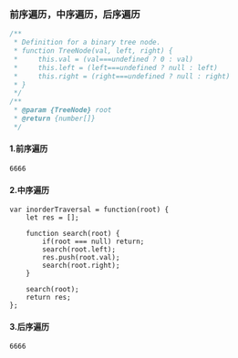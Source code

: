 ### 前序遍历，中序遍历，后序遍历
```javascript
/**
 * Definition for a binary tree node.
 * function TreeNode(val, left, right) {
 *     this.val = (val===undefined ? 0 : val)
 *     this.left = (left===undefined ? null : left)
 *     this.right = (right===undefined ? null : right)
 * }
 */
/**
 * @param {TreeNode} root
 * @return {number[]}
 */
```
#### 1.前序遍历
```javascrtip
6666
```
#### 2.中序遍历
```javascrtip
var inorderTraversal = function(root) {
    let res = [];

    function search(root) {
        if(root === null) return;
        search(root.left);
        res.push(root.val);
        search(root.right);
    }

    search(root);
    return res;
};
```
#### 3.后序遍历
```javascrtip
6666
```
